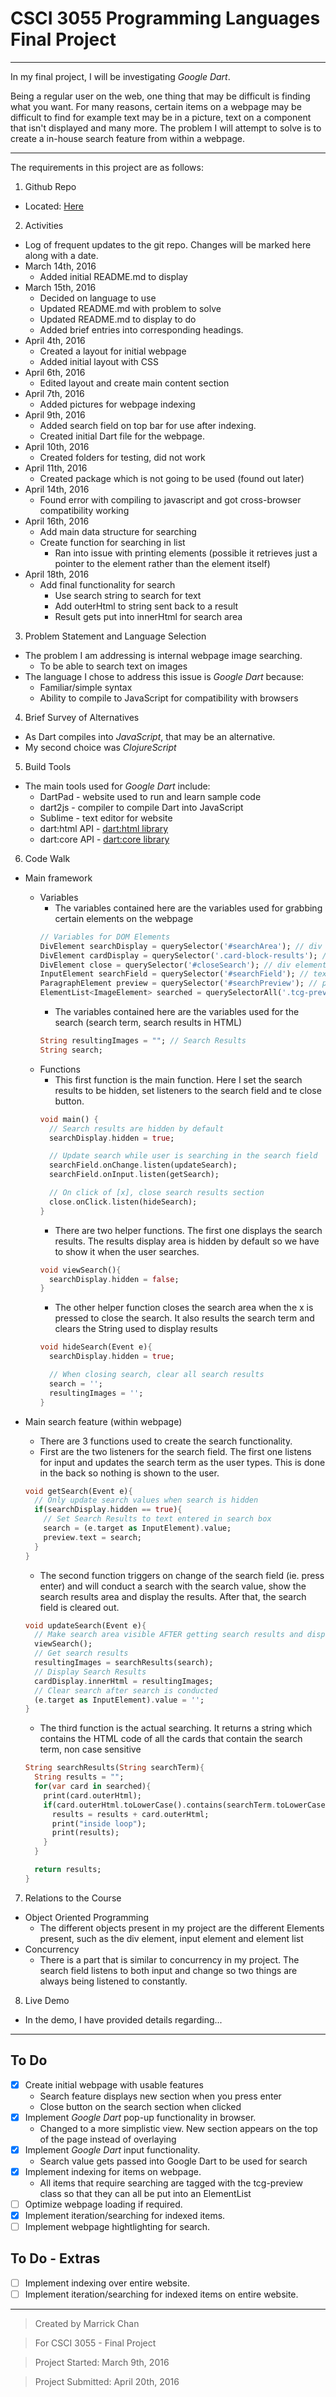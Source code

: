 # CSCI 3055 Programming Languages Final Project

***

In my final project, I will be investigating _Google Dart_. 

Being a regular user on the web, one thing that may be difficult is finding what you want. For many reasons, certain items on a webpage may be difficult to find for example text may be in a picture, text on a component that isn't displayed and many more. The problem I will attempt to solve is to create a in-house search feature from within a webpage. 

***

The requirements in this project are as follows:

1. Github Repo
  * Located: [Here](http://github.com/marrickchan/csci3055-finalproject "CSCI 3055 Final Project")

2. Activities
  * Log of frequent updates to the git repo. Changes will be marked here along with a date.
  * March 14th, 2016 
    * Added initial README.md to display 
  * March 15th, 2016 
    * Decided on language to use
    * Updated README.md with problem to solve
    * Updated README.md to display to do
    * Added brief entries into corresponding headings. 
  * April 4th, 2016
    * Created a layout for initial webpage
    * Added initial layout with CSS
  * April 6th, 2016
    * Edited layout and create main content section
  * April 7th, 2016
    * Added pictures for webpage indexing
  * April 9th, 2016
    * Added search field on top bar for use after indexing.
    * Created initial Dart file for the webpage.
  * April 10th, 2016
    * Created folders for testing, did not work
  * April 11th, 2016
    * Created package which is not going to be used (found out later)
  * April 14th, 2016
    * Found error with compiling to javascript and got cross-browser compatibility working
  * April 16th, 2016
    * Add main data structure for searching
    * Create function for searching in list
      * Ran into issue with printing elements (possible it retrieves just a pointer to the element rather than the element itself)
  * April 18th, 2016
    * Add final functionality for search
      * Use search string to search for text
      * Add outerHtml to string sent back to a result
      * Result gets put into innerHtml for search area

3. Problem Statement and Language Selection
  * The problem I am addressing is internal webpage image searching.  
    * To be able to search text on images
  * The language I chose to address this issue is _Google Dart_ because:
    * Familiar/simple syntax
    * Ability to compile to JavaScript for compatibility with browsers

4. Brief Survey of Alternatives
  * As Dart compiles into _JavaScript_, that may be an alternative.
  * My second choice was _ClojureScript_

5. Build Tools
  * The main tools used for _Google Dart_ include:
    * DartPad - website used to run and learn sample code
    * dart2js - compiler to compile Dart into JavaScript
    * Sublime - text editor for website
    * dart:html API - [dart:html library](https://api.dartlang.org/1.13.0/dart-html/dart-html-library.html "dart:html library")
    * dart:core API - [dart:core library](https://api.dartlang.org/stable/1.15.0/dart-core/dart-core-library.html "dart:core library")

6. Code Walk
  * Main framework
    * Variables
      * The variables contained here are the variables used for grabbing certain elements on the webpage
      ```Dart
      // Variables for DOM Elements
      DivElement searchDisplay = querySelector('#searchArea'); // div element on page for where search results are shown
      DivElement cardDisplay = querySelector('.card-block-results'); // div element on page where cards are shown in the searchDisplay
      DivElement close = querySelector('#closeSearch'); // div element on page for close button to close search results
      InputElement searchField = querySelector('#searchField'); // text field where users enter search
      ParagraphElement preview = querySelector('#searchPreview'); // paragraph in searchDisplay that shows search terms after a search is conducted
      ElementList<ImageElement> searched = querySelectorAll('.tcg-preview'); // search index
      ```
      * The variables contained here are the variables used for the search (search term, search results in HTML)
      ```Dart
      String resultingImages = ""; // Search Results
      String search;
      ```
    * Functions
      * This first function is the main function. Here I set the search results to be hidden, set listeners to the search field and te close button.
      ```Dart
      void main() {
        // Search results are hidden by default
        searchDisplay.hidden = true;

        // Update search while user is searching in the search field
        searchField.onChange.listen(updateSearch);
        searchField.onInput.listen(getSearch);

        // On click of [x], close search results section
        close.onClick.listen(hideSearch);
      }
      ```
      * There are two helper functions. The first one displays the search results. The results display area is hidden by default so we have to show it when the user searches.
      ```Dart
      void viewSearch(){
        searchDisplay.hidden = false;
      }
      ```
      * The other helper function closes the search area when the x is pressed to close the search. It also results the search term and clears the String used to display results
      ```Dart
      void hideSearch(Event e){
        searchDisplay.hidden = true;

        // When closing search, clear all search results
        search = '';
        resultingImages = '';
      }
      ```

  * Main search feature (within webpage)
    * There are 3 functions used to create the search functionality. 
    * First are the two listeners for the search field. The first one listens for input and updates the search term as the user types. This is done in the back so nothing is shown to the user.
    ```Dart
    void getSearch(Event e){
      // Only update search values when search is hidden
      if(searchDisplay.hidden == true){
        // Set Search Results to text entered in search box
        search = (e.target as InputElement).value;
        preview.text = search;
      }
    }
    ```
    * The second function triggers on change of the search field (ie. press enter) and will conduct a search with the search value, show the search results area and display the results. After that, the search field is cleared out. 
    ```Dart
    void updateSearch(Event e){
      // Make search area visible AFTER getting search results and displaying them in the search
      viewSearch();
      // Get search results
      resultingImages = searchResults(search);
      // Display Search Results
      cardDisplay.innerHtml = resultingImages;
      // Clear search after search is conducted
      (e.target as InputElement).value = '';
    }
    ```
    * The third function is the actual searching. It returns a string which contains the HTML code of all the cards that contain the search term, non case sensitive
    ```Dart
    String searchResults(String searchTerm){
      String results = "";
      for(var card in searched){
        print(card.outerHtml);
        if(card.outerHtml.toLowerCase().contains(searchTerm.toLowerCase())){
          results = results + card.outerHtml;
          print("inside loop");
          print(results);
        }
      }

      return results;
    }
    ```

7. Relations to the Course
  * Object Oriented Programming
    * The different objects present in my project are the different Elements present, such as the div element, input element and element list
  * Concurrency
    * There is a part that is similar to concurrency in my project. The search field listens to both input and change so two things are always being listened to constantly.

8. Live Demo
  * In the demo, I have provided details regarding...

***

## To Do

- [x] Create initial webpage with usable features
  * Search feature displays new section when you press enter
  * Close button on the search section when clicked
- [x] Implement _Google Dart_ pop-up functionality in browser.
  * Changed to a more simplistic view. New section appears on the top of the page instead of overlaying
- [x] Implement _Google Dart_ input functionality.
  * Search value gets passed into Google Dart to be used for search
- [x] Implement indexing for items on webpage.
  * All items that require searching are tagged with the tcg-preview class so that they can all be put into an ElementList
- [ ] Optimize webpage loading if required.
- [x] Implement iteration/searching for indexed items.
- [ ] Implement webpage hightlighting for search.

## To Do - Extras

- [ ] Implement indexing over entire website.
- [ ] Implement iteration/searching for indexed items on entire website.

***


> Created by Marrick Chan

> For CSCI 3055 - Final Project

> Project Started: March 9th, 2016

> Project Submitted: April 20th, 2016